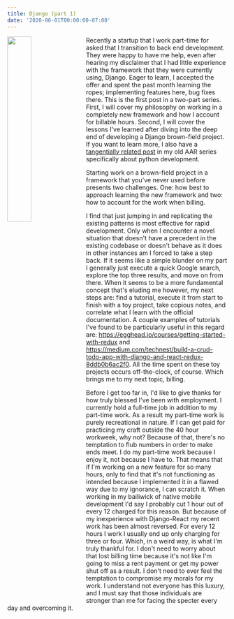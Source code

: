```yaml
---
title: Django (part 1)
date: '2020-06-01T00:00:00-07:00'
---
```

<img style="float: left; margin:0 1em 0 0; width: 33%" src="/img/blog/django.png"/> Recently a startup that I work part-time for asked that I transition to back end development.  They were happy to have me help, even after hearing my disclaimer that I had little experience with the framework that they were currently using, Django.  Eager to learn, I accepted the offer and spent the past month learning the ropes; implementing features here, bug fixes there.  This is the first post in a two-part series.  First, I will cover my philosophy on working in a completely new framework and how I account for billable hours.  Second, I will cover the lessons I've learned after diving into the deep end of developing a Django brown-field project.  If you want to learn more, I also have a [tangentially related post](/post/aar-pt-2-python/) in my old AAR series specifically about python development.

Starting work on a brown-field project in a framework that you've never used before presents two challenges.  One: how best to approach learning the new framework and two: how to account for the work when billing. 

I find that just jumping in and replicating the existing patterns is most effective for rapid development.  Only when I encounter a novel situation that doesn't have a precedent in the existing codebase or doesn't behave as it does in other instances am I forced to take a step back.   If it seems like a simple blunder on my part I generally just execute a quick Google search, explore the top three results, and move on from there.  When it seems to be a more fundamental concept that's eluding me however, my next steps are: find a tutorial, execute it from start to finish with a toy project, take copious notes, and correlate what I learn with the official documentation.  A couple examples of tutorials I've found to be particularly useful in this regard are: <https://egghead.io/courses/getting-started-with-redux> and <https://medium.com/technest/build-a-crud-todo-app-with-django-and-react-redux-8ddb0b6ac2f0>.  All the time spent on these toy projects occurs off-the-clock, of course.  Which brings me to my next topic, billing.

Before I get too far in, I'd like to give thanks for how truly blessed I've been with employment.  I currently hold a full-time job in addition to my part-time work.  As a result my part-time work is purely recreational in nature.  If I can get paid for practicing my craft outside the 40 hour workweek, why not? Because of that, there's no temptation to flub numbers in order to make ends meet.  I do my part-time work because I enjoy it, not because I have to.  That means that if I'm working on a new feature for so many hours, only to find that it's not functioning as intended because I implemented it in a flawed way due to my ignorance, I can scratch it.  When working in my bailiwick of native mobile development I'd say I probably cut 1 hour out of every 12 charged for this reason.  But because of my inexperience with Django-React my recent work has been almost reversed.  For every 12 hours I work I usually end up only charging for three or four. Which, in a weird way, is what I'm truly thankful for.   I don't need to worry about that lost billing time because it's not like I'm going to miss a rent payment or get my power shut off as a result.  I don't need to ever feel the temptation to compromise my morals for my work.  I understand not everyone has this luxury, and I must say that those individuals are stronger than me for facing the specter every day and overcoming it.
